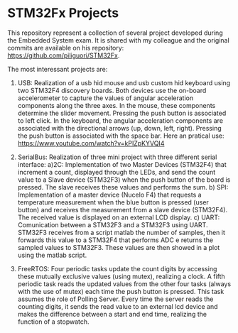 # STM32Fx Projects

This repository represent a collection of several project developed during the Embedded System exam. It is shared with my colleague and the original commits are available on his repository: https://github.com/piliguori/STM32Fx.

The most interessant projects are:

1) USB: Realization of a usb hid mouse and usb custom hid keyboard using two STM32F4 discovery boards. Both devices use the on-board accelerometer to capture the values of angular acceleration components along the three axes. In the mouse, these components determine the slider movement. Pressing the push button is associated to left click. In the keyboard, the angular acceleration components are associated with the directional arrows (up, down, left, right). Pressing the push button is associated with the space bar. Here an pratical use: https://www.youtube.com/watch?v=kPIZpKYVQI4

2) SerialBus: Realization of three mini project with three different serial interface:
  a)2C: Implementation of two Master Devices (STM32F4) that increment a count, displayed through the LEDs, and send the count value to a Slave device (STM32F3) when the push button of the board is pressed. The slave receives these values and performs the sum. 
  b) SPI: Implementation of a master device (Nucelo F4) that requests a temperature measurement when the blue button is pressed (user button) and receives the measurement from a slave device (STM32F4). The received value is displayed on an external LCD display. 
  c) UART: Comunication between a STM32F3 and a STM32F3 using UART. STM32F3 receives from a script matlab the number of samples, then it forwards this value to a STM32F4 that performs ADC e returns the sampled values to STM32F3. These values are then showed in a plot using the matlab script.
  
3) FreeRTOS: Four periodic tasks update the count digits by accessing these mutually exclusive values (using mutex), realizing a clock. A fifth periodic task reads the updated values from the other four tasks (always with the use of mutex) each time the push button is pressed. This task assumes the role of Polling Server. Every time the server reads the counting digits, it sends the read value to an external lcd device and makes the difference between a start and end time, realizing the function of a stopwatch.

